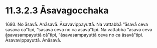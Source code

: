 

# 11.3.2.3 Āsavagocchaka





1693\. No āsavā. Anāsavā. Āsavavippayuttā. Na vattabbā “āsavā ceva sāsavā cā”tipi, “sāsavā ceva no ca āsavā”tipi. Na vattabbā “āsavā ceva āsavasampayuttā cā”tipi, “āsavasampayuttā ceva no ca āsavā”tipi. Āsavavippayuttā. Anāsavā.



